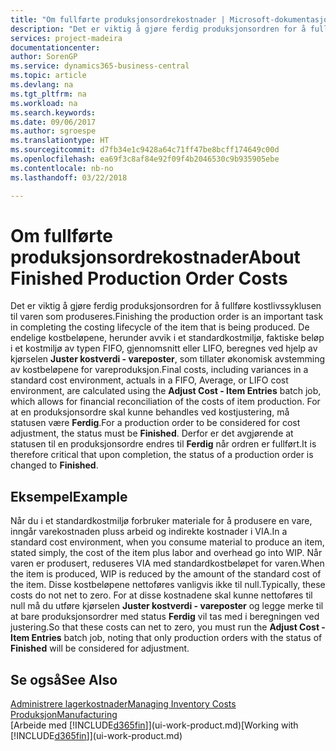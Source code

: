 ```yaml
---
title: "Om fullførte produksjonsordrekostnader | Microsoft-dokumentasjon"
description: "Det er viktig å gjøre ferdig produksjonsordren for å fullføre kostlivssyklusen til varen som produseres. De endelige kostbeløpene, herunder avvik i et standardkostmiljø, faktiske beløp i et kostmiljø av typen FIFO, gjennomsnitt eller LIFO, beregnes ved hjelp av kjørselen **Juster kostverdi - vareposter**."
services: project-madeira
documentationcenter: 
author: SorenGP
ms.service: dynamics365-business-central
ms.topic: article
ms.devlang: na
ms.tgt_pltfrm: na
ms.workload: na
ms.search.keywords: 
ms.date: 09/06/2017
ms.author: sgroespe
ms.translationtype: HT
ms.sourcegitcommit: d7fb34e1c9428a64c71ff47be8bcff174649c00d
ms.openlocfilehash: ea69f3c8af84e92f09f4b2046530c9b935905ebe
ms.contentlocale: nb-no
ms.lasthandoff: 03/22/2018

---
```

# <a name="about-finished-production-order-costs"></a><span data-ttu-id="9c44c-104">Om fullførte produksjonsordrekostnader</span><span class="sxs-lookup"><span data-stu-id="9c44c-104">About Finished Production Order Costs</span></span>
<span data-ttu-id="9c44c-105">Det er viktig å gjøre ferdig produksjonsordren for å fullføre kostlivssyklusen til varen som produseres.</span><span class="sxs-lookup"><span data-stu-id="9c44c-105">Finishing the production order is an important task in completing the costing lifecycle of the item that is being produced.</span></span> <span data-ttu-id="9c44c-106">De endelige kostbeløpene, herunder avvik i et standardkostmiljø, faktiske beløp i et kostmiljø av typen FIFO, gjennomsnitt eller LIFO, beregnes ved hjelp av kjørselen **Juster kostverdi - vareposter**, som tillater økonomisk avstemming av kostbeløpene for vareproduksjon.</span><span class="sxs-lookup"><span data-stu-id="9c44c-106">Final costs, including variances in a standard cost environment, actuals in a FIFO, Average, or LIFO cost environment, are calculated using the **Adjust Cost - Item Entries** batch job, which allows for financial reconciliation of the costs of item production.</span></span> <span data-ttu-id="9c44c-107">For at en produksjonsordre skal kunne behandles ved kostjustering, må statusen være **Ferdig**.</span><span class="sxs-lookup"><span data-stu-id="9c44c-107">For a production order to be considered for cost adjustment, the status must be **Finished**.</span></span> <span data-ttu-id="9c44c-108">Derfor er det avgjørende at statusen til en produksjonsordre endres til **Ferdig** når ordren er fullført.</span><span class="sxs-lookup"><span data-stu-id="9c44c-108">It is therefore critical that upon completion, the status of a production order is changed to **Finished**.</span></span>  

## <a name="example"></a><span data-ttu-id="9c44c-109">Eksempel</span><span class="sxs-lookup"><span data-stu-id="9c44c-109">Example</span></span>  
 <span data-ttu-id="9c44c-110">Når du i et standardkostmiljø forbruker materiale for å produsere en vare, inngår varekostnaden pluss arbeid og indirekte kostnader i VIA.</span><span class="sxs-lookup"><span data-stu-id="9c44c-110">In a standard cost environment, when you consume material to produce an item, stated simply, the cost of the item plus labor and overhead go into WIP.</span></span> <span data-ttu-id="9c44c-111">Når varen er produsert, reduseres VIA med standardkostbeløpet for varen.</span><span class="sxs-lookup"><span data-stu-id="9c44c-111">When the item is produced, WIP is reduced by the amount of the standard cost of the item.</span></span> <span data-ttu-id="9c44c-112">Disse kostbeløpene nettoføres vanligvis ikke til null.</span><span class="sxs-lookup"><span data-stu-id="9c44c-112">Typically, these costs do not net to zero.</span></span> <span data-ttu-id="9c44c-113">For at disse kostnadene skal kunne nettoføres til null må du utføre kjørselen **Juster kostverdi - vareposter** og legge merke til at bare produksjonsordrer med status **Ferdig** vil tas med i beregningen ved justering.</span><span class="sxs-lookup"><span data-stu-id="9c44c-113">So that these costs can net to zero, you must run the **Adjust Cost - Item Entries** batch job, noting that only production orders with the status of **Finished** will be considered for adjustment.</span></span>  

## <a name="see-also"></a><span data-ttu-id="9c44c-114">Se også</span><span class="sxs-lookup"><span data-stu-id="9c44c-114">See Also</span></span>  
[<span data-ttu-id="9c44c-115">Administrere lagerkostnader</span><span class="sxs-lookup"><span data-stu-id="9c44c-115">Managing Inventory Costs</span></span>](finance-manage-inventory-costs.md)  
[<span data-ttu-id="9c44c-116">Produksjon</span><span class="sxs-lookup"><span data-stu-id="9c44c-116">Manufacturing</span></span>](production-manage-manufacturing.md)  
<span data-ttu-id="9c44c-117">[Arbeide med [!INCLUDE[d365fin](includes/d365fin_md.md)]](ui-work-product.md)</span><span class="sxs-lookup"><span data-stu-id="9c44c-117">[Working with [!INCLUDE[d365fin](includes/d365fin_md.md)]](ui-work-product.md)</span></span>

